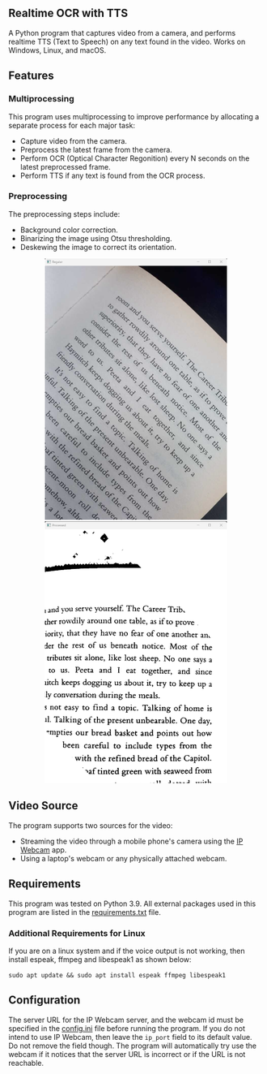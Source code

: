 ## Realtime OCR with TTS
A Python program that captures video from a camera, and performs realtime TTS (Text to Speech) on any text found in the video. Works on Windows, Linux, and macOS.

## Features
### Multiprocessing
This program uses multiprocessing to improve performance by allocating a separate process for each major task:
  * Capture video from the camera.
  * Preprocess the latest frame from the camera.
  * Perform OCR (Optical Character Regonition) every N seconds on the latest preprocessed frame.
  * Perform TTS if any text is found from the OCR process.
  
### Preprocessing
The preprocessing steps include:
  * Background color correction.
  * Binarizing the image using Otsu thresholding.
  * Deskewing the image to correct its orientation.

<div align="middle">
<img src="images/regular.png" width="360">
<img src="images/processed.png" width="360">
</div>
  
## Video Source
The program supports two sources for the video:
  * Streaming the video through a mobile phone's camera using the [IP Webcam](https://play.google.com/store/apps/details?id=com.pas.webcam&hl=en&gl=US) app.
  * Using a laptop's webcam or any physically attached webcam.
  
## Requirements
This program was tested on Python 3.9. All external packages used in this program are listed in the [requirements.txt](requirements.txt) file.

### Additional Requirements for Linux
If you are on a linux system and if the voice output is not working, then install espeak, ffmpeg and libespeak1 as shown below:
```
sudo apt update && sudo apt install espeak ffmpeg libespeak1
```

## Configuration
The server URL for the IP Webcam server, and the webcam id must be specified in the [config.ini](config.ini) file before running the program. If you do not intend to use IP Webcam, then leave the `ip_port` field to its default value. Do not remove the field though. The program will automatically try use the webcam if it notices that the server URL is incorrect or if the URL is not reachable.
